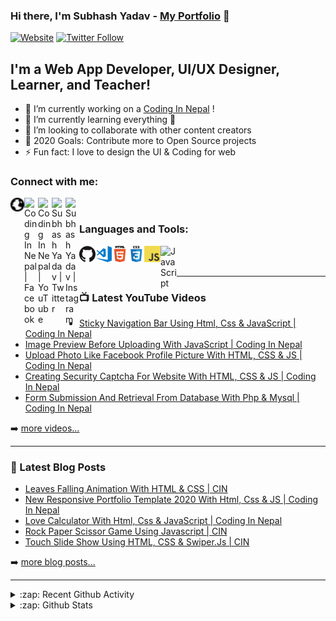 ### Hi there, I'm Subhash Yadav - [My Portfolio][website] 👋

[![Website](https://img.shields.io/website?label=coding_in_nepal&style=for-the-badge&url=https%3A%2F%2Fcodinginnepal.blogspot.com)](https://codinginnepal.blogspot.com/)
[![Twitter Follow](https://img.shields.io/twitter/follow/itsmesubhash404?color=1DA1F2&logo=twitter&style=for-the-badge)](https://twitter.com/intent/follow?original_referer=https%3A%2F%2Fgithub.com%2FitsmeSubhash404&screen_name=itsmesubhash404)

## I'm a Web App Developer, UI/UX Designer, Learner, and Teacher!

- 🔭 I’m currently working on a [Coding In Nepal][website] !
- 🌱 I’m currently learning everything 🤣
- 👯 I’m looking to collaborate with other content creators
- 🥅 2020 Goals: Contribute more to Open Source projects
- ⚡ Fun fact: I love to design the UI & Coding for web

### Connect with me:

[<img align="left" alt="Coding In Nepal | Website" width="22px" src="https://raw.githubusercontent.com/iconic/open-iconic/master/svg/globe.svg" />][website]
[<img align="left" alt="Coding In Nepal | Facebook" width="22px" src="https://img.icons8.com/material-outlined/24/000000/facebook-new.png" />][facebookpage]
[<img align="left" alt="Coding In Nepal | YouTube" width="22px" src="https://cdn.jsdelivr.net/npm/simple-icons@v3/icons/youtube.svg" />][youtube]
[<img align="left" alt="Subhash Yadav | Twitter" width="22px" src="https://cdn.jsdelivr.net/npm/simple-icons@v3/icons/twitter.svg" />][twitter]
[<img align="left" alt="Subhash Yadav | Instagram" width="22px" src="https://cdn.jsdelivr.net/npm/simple-icons@v3/icons/instagram.svg" />][instagram]

<br />

### Languages and Tools:

[<img align="left" alt="GitHub" width="26px" src="https://raw.githubusercontent.com/github/explore/78df643247d429f6cc873026c0622819ad797942/topics/github/github.png" />][webdevplaylist]
[<img align="left" alt="Visual Studio Code" width="26px" src="https://raw.githubusercontent.com/github/explore/80688e429a7d4ef2fca1e82350fe8e3517d3494d/topics/visual-studio-code/visual-studio-code.png" />][webdevplaylist]
[<img align="left" alt="HTML5" width="26px" src="https://raw.githubusercontent.com/github/explore/80688e429a7d4ef2fca1e82350fe8e3517d3494d/topics/html/html.png" />][webdevplaylist]
[<img align="left" alt="CSS3" width="26px" src="https://raw.githubusercontent.com/github/explore/80688e429a7d4ef2fca1e82350fe8e3517d3494d/topics/css/css.png" />][cssplaylist]
[<img align="left" alt="JavaScript" width="26px" src="https://raw.githubusercontent.com/github/explore/80688e429a7d4ef2fca1e82350fe8e3517d3494d/topics/javascript/javascript.png" />][jsplaylist]
[<img align="left" alt="JavaScript" width="26px" src="https://img.icons8.com/ios/50/000000/php-logo.png" />][webdevplaylist]

<br />
<br />

---

### 📺 Latest YouTube Videos

<!-- YOUTUBE:START -->
- [Sticky Navigation Bar Using Html, Css & JavaScript | Coding In Nepal](https://youtu.be/lbHGWiUn5zw)
- [Image Preview Before Uploading With JavaScript | Coding In Nepal](https://youtu.be/H5SiDZwaQNE)
- [Upload Photo Like Facebook Profile Picture With HTML, CSS & JS | Coding In Nepal](https://youtu.be/pmKC5nbiuXo)
- [Creating Security Captcha For Website With HTML, CSS & JS | Coding In Nepal](https://youtu.be/vuH27XTGqZA)
- [Form Submission And Retrieval From Database With Php & Mysql | Coding In Nepal](https://youtu.be/jDo9Gchw9SY)
<!-- YOUTUBE:END -->

➡️ [more videos...](https://www.youtube.com/channel/UCWMkABBhnc7bt8ZpqABRdNA)

---

### 📕 Latest Blog Posts

<!-- BLOG-POST-LIST:START -->
- [Leaves Falling Animation With HTML & CSS | CIN](https://codinginnepal.blogspot.com/2020/08/leave-falling-animation.html)
- [New Responsive Portfolio Template 2020 With Html, Css & JS | Coding In Nepal](https://codinginnepal.blogspot.com/2020/09/new-responsive-portfolio-template-2020.html)
- [Love Calculator With Html, Css & JavaScript | Coding In Nepal](https://codinginnepal.blogspot.com/2020/09/love-calculator-with-html-css.html)
- [Rock Paper Scissor Game Using Javascript | CIN](https://codinginnepal.blogspot.com/2020/08/rock-paper-scissor-game-using.html)
- [Touch Slide Show Using HTML, CSS & Swiper.Js | CIN](https://codinginnepal.blogspot.com/2020/08/touch-slide-show-using-html-css.html)
<!-- BLOG-POST-LIST:END -->

➡️ [more blog posts...](https://codinginnepal.blogspot.com)

---

<details>
  <summary>:zap: Recent Github Activity</summary>
  
<!--START_SECTION:activity-->
1. Working on it
<!--END_SECTION:activity-->

</details>

<details>
  <summary>:zap: Github Stats</summary>

  <img align="left" alt="codeSTACKr's Github Stats" src="https://github-readme-stats.codestackr.vercel.app/api?username=crazyprogrammer-np&show_icons=true&hide_border=true" />

</details>

[portfolio]: https://crazyprogrammer-np.github.io/portfolio/
[facebookpage]: https://www.facebook.com/codinginnepal
[website]: https://codinginnepal.blogspot.com
[twitter]: https://twitter.com/itsmesubhash404
[youtube]: https://www.youtube.com/channel/UCWMkABBhnc7bt8ZpqABRdNA
[instagram]: https://instagram.com/itsmesubhash404

[webdevplaylist]: https://www.youtube.com/watch?v=WP_vL_E4Ys8&list=PLMwU9hBQEAtwvyTmFxg1wLjOX5Qkbu0pn
[jsplaylist]: https://www.youtube.com/watch?v=vuH27XTGqZA&list=PLMwU9hBQEAtxJ4TbWu2tgV3cYmKrx-Er-
[cssplaylist]: https://www.youtube.com/watch?v=-6xFOL9-l6w&list=PLMwU9hBQEAtyIQIbxXbHl7oGfaJCMvSnJ
